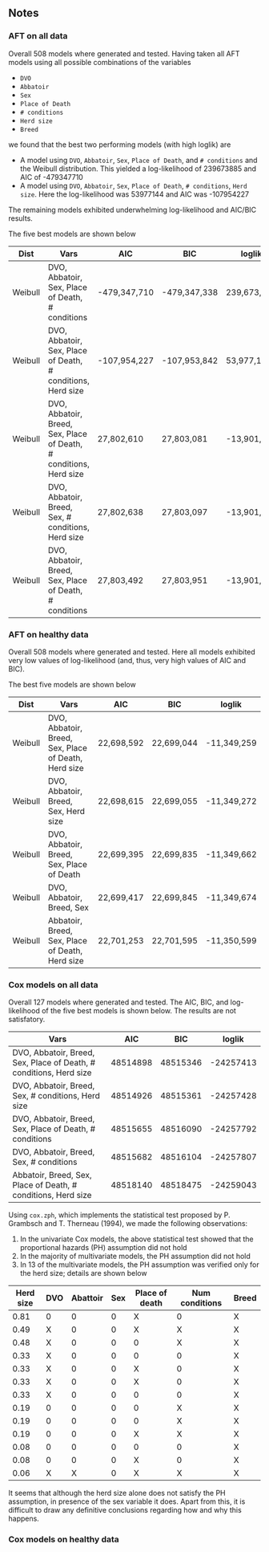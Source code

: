 ## Notes


### AFT on all data

Overall 508 models where generated and tested.
Having taken all AFT models using all possible combinations 
of the variables

- `DVO`
- `Abbatoir`
- `Sex`
- `Place of Death`
- `# conditions`
- `Herd size`
- `Breed`

we found that the best two performing models (with high loglik) are

- A model using `DVO`, `Abbatoir`, `Sex`, `Place of Death`, and `# conditions` and the Weibull distribution. This yielded a log-likelihood of 239673885 and AIC of -479347710
- A model using `DVO`, `Abbatoir`, `Sex`, `Place of Death`, `# conditions`, `Herd size`. Here the log-likelihood was 53977144 and AIC was -107954227

The remaining models exhibited underwhelming log-likelihood and AIC/BIC results.

The five best models are shown below


| Dist    | Vars   |  AIC   |     BIC   |   loglik |
| ----    | ------ | ------ | --------- | ------ | 
| Weibull | DVO, Abbatoir, Sex, Place of Death, # conditions                    | -479,347,710 | -479,347,338 | 239,673,885 |
| Weibull | DVO, Abbatoir, Sex, Place of Death, # conditions, Herd size       	| -107,954,227 | -107,953,842 |  53,977,144 |
| Weibull | DVO, Abbatoir, Breed, Sex, Place of Death, # conditions, Herd size  |   27,802,610 |   27,803,081 | -13,901,267 |
| Weibull | DVO, Abbatoir, Breed, Sex, # conditions, Herd size                  |   27,802,638 |   27,803,097 | -13,901,282 |
| Weibull | DVO, Abbatoir, Breed, Sex, Place of Death, # conditions             |   27,803,492 |   27,803,951 | -13,901,709 |




### AFT on healthy data

Overall 508 models where generated and tested.
Here all models exhibited very low values of log-likelihood (and, thus, very high values of AIC and BIC).

The best five models are shown below

| Dist    | Vars  |  AIC   |     BIC   |   loglik |
| ----    | ------ | ------ | --------- | ------ | 
| Weibull | DVO, Abbatoir, Breed, Sex, Place of Death, Herd size     | 22,698,592 | 22,699,044 | -11,349,259 |
| Weibull | DVO, Abbatoir, Breed, Sex, Herd size                     | 22,698,615 | 22,699,055 | -11,349,272 |
| Weibull | DVO, Abbatoir, Breed, Sex, Place of Death                | 22,699,395 | 22,699,835 | -11,349,662 |
| Weibull | DVO, Abbatoir, Breed, Sex                                | 22,699,417 | 22,699,845 | -11,349,674 |
| Weibull | Abbatoir, Breed, Sex, Place of Death, Herd size          | 22,701,253 | 22,701,595 | -11,350,599 |


### Cox models on all data

Overall 127 models where generated and tested.
The AIC, BIC, and log-likelihood of the five best models is shown below.
The results are not satisfatory. 


| Vars   |  AIC   |     BIC   |    loglik |
| ------ | ------ | --------- | ------ |
| DVO, Abbatoir, Breed, Sex, Place of Death, # conditions, Herd size | 48514898  | 48515346  |  -24257413 | 
| DVO, Abbatoir, Breed, Sex, # conditions, Herd size |   48514926 |   48515361 |   -24257428 | 
| DVO, Abbatoir, Breed, Sex, Place of Death, # conditions |   48515655  |  48516090  |  -24257792 | 
| DVO, Abbatoir, Breed, Sex, # conditions |   48515682   | 48516104  |  -24257807 | 
| Abbatoir, Breed, Sex, Place of Death, # conditions, Herd size |   48518140 |   48518475 |   -24259043 | 


Using `cox.zph`, which implements the statistical test proposed by P. Grambsch and T. Therneau (1994),
we made the following observations:

1. In the univariate Cox models, the above statistical test showed that the proportional hazards (PH) assumption did not hold
2. In the majority of multivariate models, the PH assumption did not hold
3. In 13 of the multivariate models, the PH assumption was verified only for the herd size; details are shown below


| Herd size | DVO | Abattoir | Sex | Place of death | Num conditions | Breed | 
| --------- | --- | -------- | --- | -------------- | -------------- | ----- |
|    0.81   | 0   |  0       |  0  |   X            | 0              | X     |
|    0.49   | X   |  0       |  0  |   X            | X              | X     | 
|    0.48   | X   |  0       |  0  |   0            | X              | X     |
|    0.33   | X   |  0       |  0  |   0            | 0              | X     |
|    0.33   | X   |  0       |  0  |   X            | 0              | X     |
|    0.33   | X   |  0       |  0  |   X            | 0              | X     |
|    0.33   | X   |  0       |  0  |   0            | 0              | X     |
|    0.19   | 0   |  0       |  0  |   0            | X              | X     |
|    0.19   | 0   |  0       |  0  |   0            | X              | X     |
|    0.19   | 0   |  0       |  0  |   X            | X              | X     |
|    0.08   | 0   |  0       |  0  |   0            | 0              | X     |
|    0.08   | 0   |  0       |  0  |   X            | 0              | X     |
|    0.06   | X   |  X       |  0  |   X            | X              | X     |

It seems that although the herd size alone does not satisfy the PH assumption, in presence of
the sex variable it does. Apart from this, it is difficult to draw any definitive conclusions
regarding how and why this happens. 











### Cox models on healthy data




